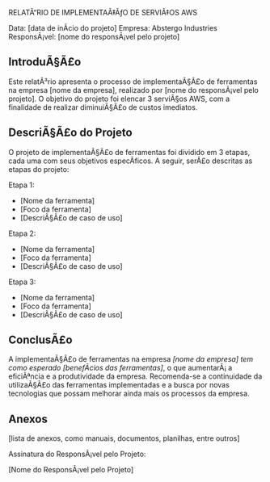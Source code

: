 RELATÃ“RIO DE IMPLEMENTAÃ‡ÃƒO DE SERVIÃ‡OS AWS

Data: [data de inÃ­cio do projeto]
Empresa: Abstergo Industries 
ResponsÃ¡vel: [nome do responsÃ¡vel pelo projeto]

## IntroduÃ§Ã£o
Este relatÃ³rio apresenta o processo de implementaÃ§Ã£o de ferramentas na empresa [nome da empresa], realizado por [nome do responsÃ¡vel pelo projeto]. O objetivo do projeto foi elencar 3 serviÃ§os AWS, com a finalidade de realizar diminuiÃ§Ã£o de custos imediatos.

## DescriÃ§Ã£o do Projeto
O projeto de implementaÃ§Ã£o de ferramentas foi dividido em 3 etapas, cada uma com seus objetivos especÃ­ficos. A seguir, serÃ£o descritas as etapas do projeto:

Etapa 1: 
- [Nome da ferramenta]
- [Foco da ferramenta]
- [DescriÃ§Ã£o de caso de uso]

Etapa 2: 
- [Nome da ferramenta]
- [Foco da ferramenta]
- [DescriÃ§Ã£o de caso de uso]

Etapa 3: 
- [Nome da ferramenta]
- [Foco da ferramenta]
- [DescriÃ§Ã£o de caso de uso]



## ConclusÃ£o
A implementaÃ§Ã£o de ferramentas na empresa *[nome da empresa] tem como esperado [benefÃ­cios das ferramentas]*, o que aumentarÃ¡ a eficiÃªncia e a produtividade da empresa. Recomenda-se a continuidade da utilizaÃ§Ã£o das ferramentas implementadas e a busca por novas tecnologias que possam melhorar ainda mais os processos da empresa.

## Anexos

[lista de anexos, como manuais, documentos, planilhas, entre outros]

Assinatura do ResponsÃ¡vel pelo Projeto:

[Nome do ResponsÃ¡vel pelo Projeto]
